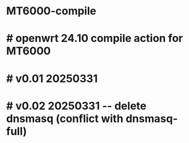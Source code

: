 # MT6000-compile
# # openwrt 24.10 compile action  for MT6000 
# # v0.01  20250331 
# # v0.02  20250331  -- delete dnsmasq (conflict with dnsmasq-full) 